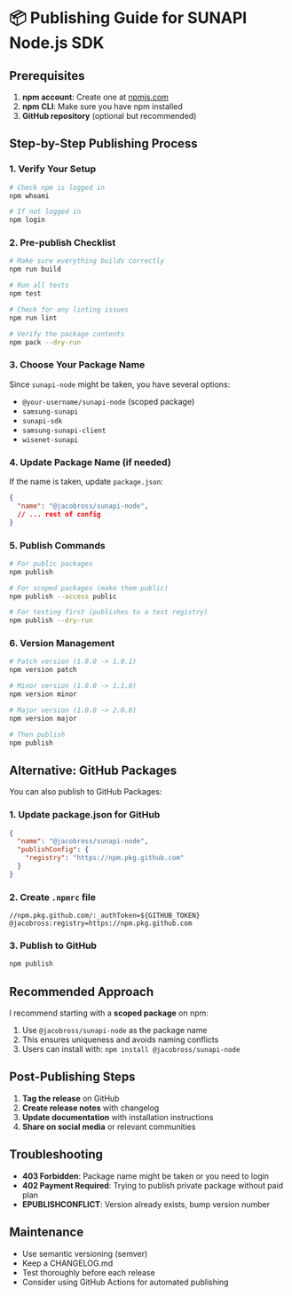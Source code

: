 # 📦 Publishing Guide for SUNAPI Node.js SDK

## Prerequisites

1. **npm account**: Create one at [npmjs.com](https://www.npmjs.com/signup)
2. **npm CLI**: Make sure you have npm installed
3. **GitHub repository** (optional but recommended)

## Step-by-Step Publishing Process

### 1. Verify Your Setup

```bash
# Check npm is logged in
npm whoami

# If not logged in
npm login
```

### 2. Pre-publish Checklist

```bash
# Make sure everything builds correctly
npm run build

# Run all tests
npm test

# Check for any linting issues
npm run lint

# Verify the package contents
npm pack --dry-run
```

### 3. Choose Your Package Name

Since `sunapi-node` might be taken, you have several options:

- `@your-username/sunapi-node` (scoped package)
- `samsung-sunapi` 
- `sunapi-sdk`
- `samsung-sunapi-client`
- `wisenet-sunapi`

### 4. Update Package Name (if needed)

If the name is taken, update `package.json`:

```json
{
  "name": "@jacobross/sunapi-node",
  // ... rest of config
}
```

### 5. Publish Commands

```bash
# For public packages
npm publish

# For scoped packages (make them public)
npm publish --access public

# For testing first (publishes to a test registry)
npm publish --dry-run
```

### 6. Version Management

```bash
# Patch version (1.0.0 -> 1.0.1)
npm version patch

# Minor version (1.0.0 -> 1.1.0)
npm version minor

# Major version (1.0.0 -> 2.0.0)
npm version major

# Then publish
npm publish
```

## Alternative: GitHub Packages

You can also publish to GitHub Packages:

### 1. Update package.json for GitHub

```json
{
  "name": "@jacobross/sunapi-node",
  "publishConfig": {
    "registry": "https://npm.pkg.github.com"
  }
}
```

### 2. Create `.npmrc` file

```
//npm.pkg.github.com/:_authToken=${GITHUB_TOKEN}
@jacobross:registry=https://npm.pkg.github.com
```

### 3. Publish to GitHub

```bash
npm publish
```

## Recommended Approach

I recommend starting with a **scoped package** on npm:

1. Use `@jacobross/sunapi-node` as the package name
2. This ensures uniqueness and avoids naming conflicts
3. Users can install with: `npm install @jacobross/sunapi-node`

## Post-Publishing Steps

1. **Tag the release** on GitHub
2. **Create release notes** with changelog
3. **Update documentation** with installation instructions
4. **Share on social media** or relevant communities

## Troubleshooting

- **403 Forbidden**: Package name might be taken or you need to login
- **402 Payment Required**: Trying to publish private package without paid plan
- **EPUBLISHCONFLICT**: Version already exists, bump version number

## Maintenance

- Use semantic versioning (semver)
- Keep a CHANGELOG.md
- Test thoroughly before each release
- Consider using GitHub Actions for automated publishing
